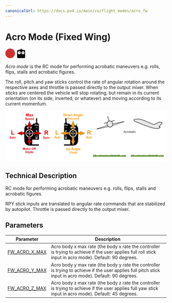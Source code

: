 ```yaml
---
canonicalUrl: https://docs.px4.io/main/ru/flight_modes/acro_fw
---
```


# Acro Mode (Fixed Wing)

[<img src="../../assets/site/difficulty_hard.png" title="Hard to fly" width="30px" />](../getting_started/flight_modes.md#key_difficulty)&nbsp;[<img src="../../assets/site/remote_control.svg" title="Manual/Remote control required" width="30px" />](../getting_started/flight_modes.md#key_manual)&nbsp;

*Acro mode* is the RC mode for performing acrobatic maneuvers e.g. rolls, flips, stalls and acrobatic figures.

The roll, pitch and yaw sticks control the rate of angular rotation around the respective axes and throttle is passed directly to the output mixer. When sticks are centered the vehicle will stop rotating, but remain in its current orientation (on its side, inverted, or whatever) and moving according to its current momentum.

![FW Manual Acrobatic Flight](../../assets/flight_modes/manual_acrobatic_FW.png)

## Technical Description

RC mode for performing acrobatic maneuvers e.g. rolls, flips, stalls and acrobatic figures.

RPY stick inputs are translated to angular rate commands that are stabilized by autopilot. Throttle is passed directly to the output mixer.

## Parameters

| Parameter                                                                                           | Description                                                                                                                                              |
| --------------------------------------------------------------------------------------------------- | -------------------------------------------------------------------------------------------------------------------------------------------------------- |
| <span id="FW_ACRO_X_MAX"></span>[FW_ACRO_X_MAX](../advanced_config/parameter_reference.md#FW_ACRO_X_MAX) | Acro body x max rate (the body x rate the controller is trying to achieve if the user applies full roll stick input in acro mode). Default: 90 degrees.  |
| <span id="FW_ACRO_Y_MAX"></span>[FW_ACRO_Y_MAX](../advanced_config/parameter_reference.md#FW_ACRO_Y_MAX) | Acro body y max rate (the body y rate the controller is trying to achieve if the user applies full pitch stick input in acro mode). Default: 90 degrees. |
| <span id="FW_ACRO_Z_MAX"></span>[FW_ACRO_Z_MAX](../advanced_config/parameter_reference.md#FW_ACRO_Z_MAX) | Acro body z max rate (the body z rate the controller is trying to achieve if the user applies full yaw stick input in acro mode). Default: 45 degrees.   |